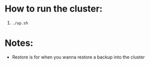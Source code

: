 # How to run the cluster:

1. `./up.sh`

# Notes:

- Restore is for when you wanna restore a backup into the cluster
